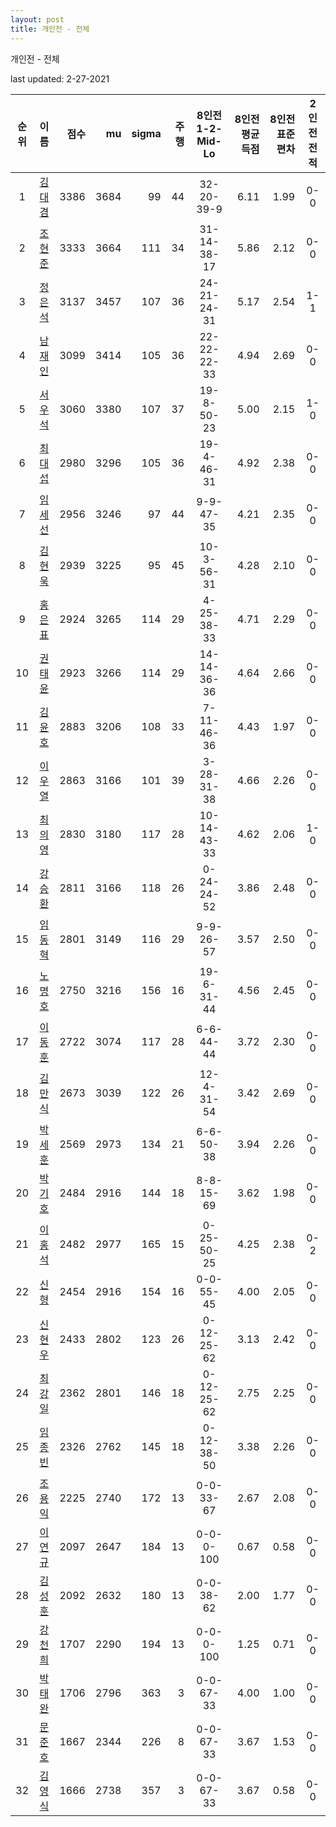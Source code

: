 ```yaml
---
layout: post
title: 개인전 - 전체
---
```



개인전 - 전체


last updated: 2-27-2021

| 순위 | 이름 | 점수 | mu | sigma | 주행 | 8인전 1-2-Mid-Lo | 8인전 평균득점 | 8인전 표준편차 | 2인전 전적 |
|:---:|:---:|---:|---:|---:|---:|:---:|---:|---:|:---:|
| 1 | [김대겸](../gimdaigyeom) | 3386 | 3684 | 99 | 44 | 32-20-39-9 | 6.11 | 1.99 | 0-0 |
| 2 | [조현준](../johyeonjun) | 3333 | 3664 | 111 | 34 | 31-14-38-17 | 5.86 | 2.12 | 0-0 |
| 3 | [정은석](../jeongeunseok) | 3137 | 3457 | 107 | 36 | 24-21-24-31 | 5.17 | 2.54 | 1-1 |
| 4 | [남재인](../namjaein) | 3099 | 3414 | 105 | 36 | 22-22-22-33 | 4.94 | 2.69 | 0-0 |
| 5 | [서우석](../seouseok) | 3060 | 3380 | 107 | 37 | 19-8-50-23 | 5.00 | 2.15 | 1-0 |
| 6 | [최대섭](../choidaiseob) | 2980 | 3296 | 105 | 36 | 19-4-46-31 | 4.92 | 2.38 | 0-0 |
| 7 | [임세선](../imseseon) | 2956 | 3246 | 97 | 44 | 9-9-47-35 | 4.21 | 2.35 | 0-0 |
| 8 | [김현욱](../gimhyeonuk) | 2939 | 3225 | 95 | 45 | 10-3-56-31 | 4.28 | 2.10 | 0-0 |
| 9 | [홍은표](../hongeunpyo) | 2924 | 3265 | 114 | 29 | 4-25-38-33 | 4.71 | 2.29 | 0-0 |
| 10 | [권태윤](../gweontaiyun) | 2923 | 3266 | 114 | 29 | 14-14-36-36 | 4.64 | 2.66 | 0-0 |
| 11 | [김윤호](../gimyunho) | 2883 | 3206 | 108 | 33 | 7-11-46-36 | 4.43 | 1.97 | 0-0 |
| 12 | [이우열](../iuyeol) | 2863 | 3166 | 101 | 39 | 3-28-31-38 | 4.66 | 2.26 | 0-0 |
| 13 | [최의영](../choiuiyeong) | 2830 | 3180 | 117 | 28 | 10-14-43-33 | 4.62 | 2.06 | 1-0 |
| 14 | [강승환](../gangseunghwan) | 2811 | 3166 | 118 | 26 | 0-24-24-52 | 3.86 | 2.48 | 0-0 |
| 15 | [임동혁](../imdonghyeok) | 2801 | 3149 | 116 | 29 | 9-9-26-57 | 3.57 | 2.50 | 0-0 |
| 16 | [노명호](../nomyeongho) | 2750 | 3216 | 156 | 16 | 19-6-31-44 | 4.56 | 2.45 | 0-0 |
| 17 | [이동훈](../idonghun) | 2722 | 3074 | 117 | 28 | 6-6-44-44 | 3.72 | 2.30 | 0-0 |
| 18 | [김만식](../gimmanshik) | 2673 | 3039 | 122 | 26 | 12-4-31-54 | 3.42 | 2.69 | 0-0 |
| 19 | [박세훈](../baksehun) | 2569 | 2973 | 134 | 21 | 6-6-50-38 | 3.94 | 2.26 | 0-0 |
| 20 | [박기호](../bakgiho) | 2484 | 2916 | 144 | 18 | 8-8-15-69 | 3.62 | 1.98 | 0-0 |
| 21 | [이홍석](../ihongseok) | 2482 | 2977 | 165 | 15 | 0-25-50-25 | 4.25 | 2.38 | 0-2 |
| 22 | [신형](../shinhyeong) | 2454 | 2916 | 154 | 16 | 0-0-55-45 | 4.00 | 2.05 | 0-0 |
| 23 | [신현우](../shinhyeonu) | 2433 | 2802 | 123 | 26 | 0-12-25-62 | 3.13 | 2.42 | 0-0 |
| 24 | [최강일](../choigangil) | 2362 | 2801 | 146 | 18 | 0-12-25-62 | 2.75 | 2.25 | 0-0 |
| 25 | [임종빈](../imjongbin) | 2326 | 2762 | 145 | 18 | 0-12-38-50 | 3.38 | 2.26 | 0-0 |
| 26 | [조용익](../joyongik) | 2225 | 2740 | 172 | 13 | 0-0-33-67 | 2.67 | 2.08 | 0-0 |
| 27 | [이연규](../iyeongyu) | 2097 | 2647 | 184 | 13 | 0-0-0-100 | 0.67 | 0.58 | 0-0 |
| 28 | [김성훈](../gimseonghun) | 2092 | 2632 | 180 | 13 | 0-0-38-62 | 2.00 | 1.77 | 0-0 |
| 29 | [강천희](../gangcheonhi) | 1707 | 2290 | 194 | 13 | 0-0-0-100 | 1.25 | 0.71 | 0-0 |
| 30 | [박태완](../baktaiwan) | 1706 | 2796 | 363 | 3 | 0-0-67-33 | 4.00 | 1.00 | 0-0 |
| 31 | [문준호](../munjunho) | 1667 | 2344 | 226 | 8 | 0-0-67-33 | 3.67 | 1.53 | 0-0 |
| 32 | [김영식](../gimyeongshik) | 1666 | 2738 | 357 | 3 | 0-0-67-33 | 3.67 | 0.58 | 0-0 |
